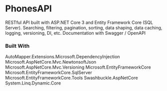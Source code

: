<h1>PhonesAPI</h1>
RESTful API built with ASP.NET Core 3 and Entity Framework Core (SQL Server).
Searching, filtering, pagination, sorting, data shaping, data caching, logging, versioning, DI, etc.
Documentation with Swagger / OpenAPI

### Built With

AutoMapper.Extensions.Microsoft.DependencyInjection
Microsoft.AspNetCore.Mvc.NewtonsoftJson
Microsoft.AspNetCore.Mvc.Versioning
Microsoft.EntityFrameworkCore
Microsoft.EntityFrameworkCore.SqlServer
Microsoft.EntityFrameworkCore.Tools
Swashbuckle.AspNetCore
System.Linq.Dynamic.Core
